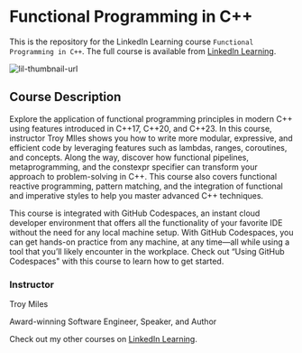 # Functional Programming in C++
This is the repository for the LinkedIn Learning course `Functional Programming in C++`. The full course is available from [LinkedIn Learning][lil-course-url].

![lil-thumbnail-url]

## Course Description

<p>Explore the application of functional programming principles in modern C++ using features introduced in C++17, C++20, and C++23. In this course, instructor Troy MIles shows you how to write more modular, expressive, and efficient code by leveraging features such as lambdas, ranges, coroutines, and concepts. Along the way, discover how functional pipelines, metaprogramming, and the constexpr specifier can transform your approach to problem-solving in C++. This course also covers functional reactive programming, pattern matching, and the integration of functional and imperative styles to help you master advanced C++ techniques.</p><p>This course is integrated with GitHub Codespaces, an instant cloud developer environment that offers all the functionality of your favorite IDE without the need for any local machine setup. With GitHub Codespaces, you can get hands-on practice from any machine, at any time—all while using a tool that you’ll likely encounter in the workplace. Check out “Using GitHub Codespaces" with this course to learn how to get started.</p>

### Instructor

Troy Miles

Award-winning Software Engineer, Speaker, and Author            

Check out my other courses on [LinkedIn Learning](https://www.linkedin.com/learning/instructors/troy-miles?u=104).



[0]: # (Replace these placeholder URLs with actual course URLs)

[lil-course-url]: https://www.linkedin.com/learning/functional-programming-in-c-plus-plus
[lil-thumbnail-url]: https://media.licdn.com/dms/image/v2/D4D0DAQG92Z1VkNcMNQ/learning-public-crop_675_1200/B4DZWrfjBMG8AY-/0/1742338929434?e=2147483647&v=beta&t=PstGhQhpfhIHvH2YHkH5Z7RM9eu8-yYH581c4gi8CSs

